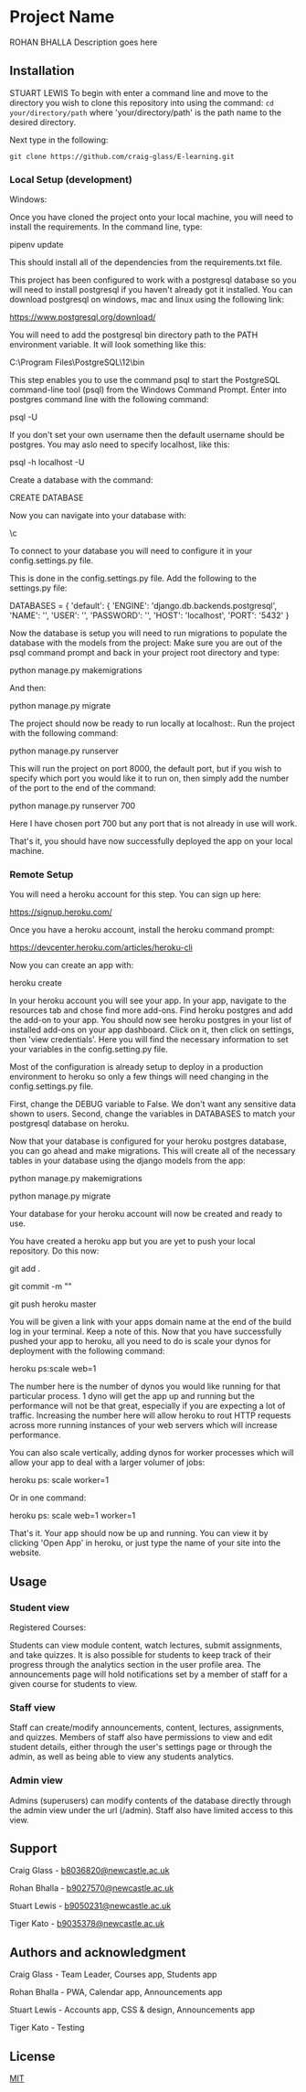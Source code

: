 # Project Name

ROHAN BHALLA
Description goes here

## Installation

STUART LEWIS
To begin with enter a command line and move to the directory you wish to clone
this repository into using the command: `cd your/directory/path` where
'your/directory/path' is the path name to the desired directory.
 
Next type in the following:

```
git clone https://github.com/craig-glass/E-learning.git
```

### Local Setup (development)


Windows:

Once you have cloned the project onto your local machine, you will need to install the requirements. 
In the command line, type:

pipenv update

This should install all of the dependencies from the requirements.txt file.

This project has been configured to work with a postgresql database so you will need to install postgresql
if you haven't already got it installed. You can download postgresql on windows, mac and linux using the following
link:

https://www.postgresql.org/download/

You will need to add the postgresql bin directory path to the PATH environment variable. It will
look something like this:

C:\Program Files\PostgreSQL\12\bin

This step enables you to use the command psql to start the PostgreSQL command-line tool (psql) from the Windows Command Prompt.
Enter into postgres command line with the following command:

psql -U <username>
  
If you don't set your own username then the default username should be postgres. You may aslo need to specify localhost, like this:

psql -h localhost -U <username>

Create a database with the command:

CREATE DATABASE <database-name>
  
Now you can navigate into your database with:

\c <database-name>
  
To connect to your database you will need to configure it in your config.settings.py file.


This is done in
the config.settings.py file. Add the following to the settings.py file:

DATABASES = {
    'default': {
      'ENGINE': 'django.db.backends.postgresql',
      'NAME': '<name-of-database>',
      'USER': '<your-postgres-username>',
      'PASSWORD': '<postgres-password>',
      'HOST': 'localhost',
      'PORT': '5432'
}

Now the database is setup you will need to run migrations to populate the database with the models from the project:
Make sure you are out of the psql command prompt and back in your project root directory and type:

python manage.py makemigrations

And then:

python manage.py migrate

The project should now be ready to run locally at localhost:<port>. 
Run the project with the following command:
  
  python manage.py runserver
  
This will run the project on port 8000, the default port, but if you wish to specify which port 
you would like it to run on, then simply add the number of the port to the end of the command:

  python manage.py runserver 700

Here I have chosen port 700 but any port that is not already in use will work.

That's it, you should have now successfully deployed the app on your local machine.

### Remote Setup


You will need a heroku account for this step. You can sign up here:

https://signup.heroku.com/ 

Once you have a heroku account, install the heroku command prompt:

https://devcenter.heroku.com/articles/heroku-cli

Now you can create an app with:

heroku create <app-name>

In your heroku account you will see your app. In your app, navigate to the resources tab and chose find more add-ons. 
Find heroku postgres and add the add-on to your app. You should now see heroku postgres in your list of installed add-ons on your app dashboard. Click on it, then click on settings, then 'view credentials'.
Here you will find the necessary information to set your variables in the config.setting.py file.

Most of the configuration is already setup to deploy in a production environment to heroku so only a few things will need changing in the config.settings.py file. 

First, change the DEBUG variable to False. We don't want any sensitive data shown to users. 
Second, change the variables in DATABASES to match your postgresql database on heroku.

Now that your database is configured for your heroku postgres database, you can go ahead and make migrations. This will create all of the necessary tables in your database using the django models from the app:

python manage.py makemigrations

python manage.py migrate

Your database for your heroku account will now be created and ready to use.

You have created a heroku app but you are yet to push your local repository. Do this now:

git add .

git commit -m "<your commit message>"
 
git push heroku master

You will be given a link with your apps domain name at the end of the build log in your terminal. Keep a note of this.
Now that you have successfully pushed your app to heroku, all you need to do is scale your dynos for deployment with the following command:

heroku ps:scale web=1

The number here is the number of dynos you would like running for that particular process. 1 dyno will get the app up and running but the performance will not be that great, especially if you are expecting a lot of traffic. Increasing the number here will allow heroku to rout HTTP requests across more running instances of your web servers which will increase performance. 

You can also scale vertically, adding dynos for worker processes which will allow your app to deal with a larger volumer of jobs:

heroku ps: scale worker=1

Or in one command:

heroku ps: scale web=1 worker=1

That's it. Your app should now be up and running. You can view it by clicking 'Open App' in heroku, or just type the name of your site into the website.

## Usage

### Student view

Registered Courses:

Students can view module content, watch lectures, submit assignments, and take
quizzes. It is also possible for students to keep track of their progress
through the analytics section in the user profile area. The announcements page
will hold notifications set by a member of staff for a given course for
students to view.

### Staff view

Staff can create/modify announcements, content, lectures, assignments, and
quizzes. Members of staff also have permissions to view and edit student
details, either through the user's settings page or through the admin, as well
as being able to view any students analytics.

### Admin view

Admins (superusers) can modify contents of the database directly through the
admin view under the url (/admin). Staff also have limited access to this view.

## Support

Craig Glass - b8036820@newcastle.ac.uk

Rohan Bhalla - b9027570@newcastle.ac.uk

Stuart Lewis - b9050231@newcastle.ac.uk

Tiger Kato - b9035378@newcastle.ac.uk

## Authors and acknowledgment

Craig Glass - Team Leader, Courses app, Students app

Rohan Bhalla - PWA, Calendar app, Announcements app

Stuart Lewis - Accounts app, CSS & design, Announcements app

Tiger Kato - Testing

## License

[MIT](https://choosealicense.com/licenses/mit/)
